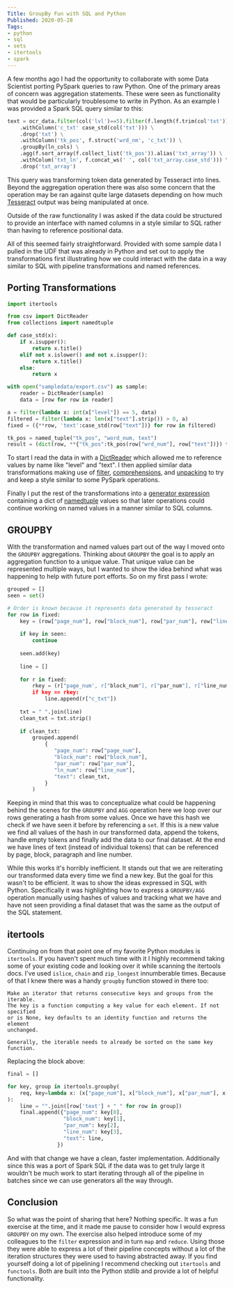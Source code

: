 ```yaml
---
Title: GroupBy Fun with SQL and Python
Published: 2020-05-28
Tags:
- python
- sql
- sets
- itertools
- spark
---
```


A few months ago I had the opportunity to collaborate with some Data Scientist
porting PySpark queries to raw Python. One of the primary areas of concern was
aggregation statements. These were seen as functionality that would be
particularly troublesome to write in Python. As an example I was provided a
Spark SQL query similar to this:

```python
text = ocr_data.filter(col('lvl')==5).filter(f.length(f.trim(col'txt'))) > 0).select(txt_cols) \
    .withColumn('c_txt' case_std(col('txt'))) \
    .drop('txt') \
    .withColumn('tk_pos', f.struct('wrd_nm', 'c_txt')) \
    .groupBy(ln_cols) \
    .agg(f.sort_array(f.collect_list('tk_pos')).alias('txt_array')) \
    .withColum('txt_ln', f.concat_ws(' ', col('txt_array.case_std'))) \
    .drop('txt_array')
```

This query was transforming token data generated by Tesseract into lines.
Beyond the aggregation operation there was also some concern that the 
operation may be ran against quite large datasets depending on how much
[Tesseract](https://github.com/tesseract-ocr) output was being manipulated
at once.

Outside of the raw functionality I was asked if the data could be structured
to provide an interface with named columns in a style similar to SQL rather
than having to reference positional data.

All of this seemed fairly straightforward. Provided with some sample data I
pulled in the UDF that was already in Python and set out to apply the
transformations first illustrating how we could interact with the data in a way
similar to SQL with pipeline transformations and named references.

## Porting Transformations
   
```python
import itertools

from csv import DictReader
from collections import namedtuple

def case_std(x):
    if x.isupper():
        return x.title()
    elif not x.islower() and not x.isupper():
        return x.title()
    else:
        return x

with open("sampledata/export.csv") as sample:
    reader = DictReader(sample)
    data = [row for row in reader]

a = filter(lambda x: int(x["level"]) == 5, data)
filtered = filter(lambda x: len(x["text"].strip()) > 0, a)
fixed = ({**row, 'text':case_std(row["text"])} for row in filtered)

tk_pos = named_tuple("tk_pos", "word_num, text")
result = (dict(row, **{"tk_pos":tk_pos(row["wrd_num"], row["text"])}) for row in fixed)
```

To start I read the data in with a [DictReader](https://docs.python.org/3.7/library/csv.html#csv.DictReader)
which allowed me to reference values by name like "level" and "text". I then
applied similar data transformations making use of [filter](https://docs.python.org/3.7/library/functions.html#filter),
[comprehensions](https://docs.python.org/3/tutorial/datastructures.html#list-comprehensions),
and [unpacking](https://docs.python.org/3/reference/expressions.html) to try and
keep a style similar to some PySpark operations.

Finally I put the rest of the transformations into a [generator expression](https://www.python.org/dev/peps/pep-0289/)
containing a dict of [namedtuple](https://docs.python.org/3.7/library/collections.html#collections.namedtuple)
values so that later operations could continue working on named values in a
manner similar to SQL columns.

## GROUPBY

With the transformation and named values part out of the way I moved onto the
`GROUPBY` aggregations. Thinking about `GROUPBY` the goal is to apply an
aggregation function to a unique value. That unique value can be represented
multiple ways, but I wanted to show the idea behind what was happening to help
with future port efforts. So on my first pass I wrote:

```python
grouped = []
seen = set()

# Order is known because it represents data generated by tesseract
for row in fixed:
    key = (row["page_num"], row["block_num"], row["par_num"], row["line_num"])
    
    if key in seen:
        continue
        
    seen.add(key)
    
    line = []
    
    for r in fixed:
        rkey = (r["page_num', r["block_num"], r["par_num"], r["line_num"])
        if key == rkey:
            line.append(r["c_txt"])
            
    txt = " ".join(line)
    clean_txt = txt.strip()
    
    if clean_txt:
        grouped.append(
            {
               "page_num": row["page_num"],
               "block_num": row["block_num"],
               "par_num": row["par_num"],
               "ln_num": row["line_num"],
               "text": clean_txt,
            }
        )
```

Keeping in mind that this was to conceptualize what could be happening behind
the scenes for the `GROUPBY` and `AGG` operation here we loop over our rows
generating a hash from some values. Once we have this hash we check if we have
seen it before by referencing a `set`. If this is a new value we find all
values of the hash in our transformed data, append the tokens, handle empty
tokens and finally add the data to our final dataset. At the end we have lines
of text (instead of individual tokens) that can be referenced by page, block,
paragraph and line number.

While this works it's horribly inefficient. It stands out that we are
reiterating our transformed data every time we find a new key. But the goal for
this wasn't to be efficient. It was to show the ideas expressed in SQL with
Python. Specifically it was highlighting how to express a `GROUPBY/AGG`
operation manually using hashes of values and tracking what we have and have
not seen providing a final dataset that was the same as the output of the SQL
statement.

## itertools

Continuing on from that point one of my favorite Python modules is `itertools`.
If you haven't spent much time with it I highly recommend taking some of your
existing code and looking over it while scanning the itertools docs. I've used
`islice`, `chain` and `zip_longest` innumberable times. Because of that I knew
there was a handy `groupby` function stowed in there too:

```text
Make an iterator that returns consecutive keys and groups from the iterable.
The key is a function computing a key value for each element. If not specified
or is None, key defaults to an identity function and returns the element
unchanged.

Generally, the iterable needs to already be sorted on the same key function.
```

Replacing the block above:

```python
final = []

for key, group in itertools.groupby(
    req, key=lambda x: (x["page_num"], x["block_num"], x["par_num"], x["line_num"])
):
    line = "".join([row['text'] + " " for row in group])
    final.append({"page_num": key[0],
                  "block_num": key[1],
                  "par_num": key[2],
                  "line_num": key[3],
                  "text": line,
                })
```

And with that change we have a clean, faster implementation. Additionally since
this was a port of Spark SQL if the data was to get truly large it wouldn't be
much work to start iterating through all of the pipeline in batches since we
can use generators all the way through.

## Conclusion

So what was the point of sharing that here? Nothing specific. It was a fun
exercise at the time, and it made me pause to consider how I would express
`GROUPBY` on my own. The exercise also helped introduce some of my colleagues
to the `filter` expression and in turn `map` and `reduce`. Using those they
were able to express a lot of their pipeline concepts without a lot of the
iteration structures they were used to having abstracted away. If you find
yourself doing a lot of pipelining I recommend checking out `itertools` and
`functools`. Both are built into the Python stdlib and provide a lot of helpful
functionality.
